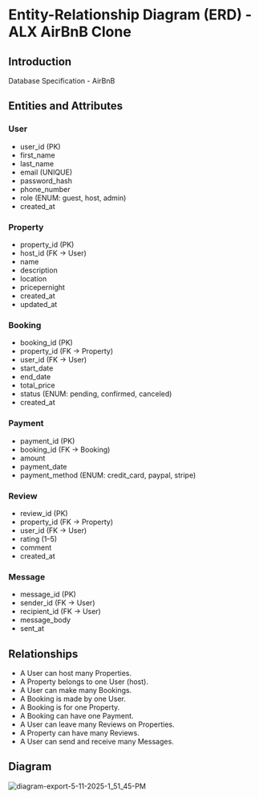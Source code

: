 # Entity-Relationship Diagram (ERD) - ALX AirBnB Clone

## Introduction

Database Specification - AirBnB


## Entities and Attributes

### User

- user_id (PK)
- first_name
- last_name
- email (UNIQUE)
- password_hash
- phone_number
- role (ENUM: guest, host, admin)
- created_at

### Property

- property_id (PK)
- host_id (FK → User)
- name
- description
- location
- pricepernight
- created_at
- updated_at

### Booking

- booking_id (PK)
- property_id (FK → Property)
- user_id (FK → User)
- start_date
- end_date
- total_price
- status (ENUM: pending, confirmed, canceled)
- created_at

### Payment

- payment_id (PK)
- booking_id (FK → Booking)
- amount
- payment_date
- payment_method (ENUM: credit_card, paypal, stripe)

### Review

- review_id (PK)
- property_id (FK → Property)
- user_id (FK → User)
- rating (1–5)
- comment
- created_at

### Message

- message_id (PK)
- sender_id (FK → User)
- recipient_id (FK → User)
- message_body
- sent_at

## Relationships

- A User can host many Properties.
- A Property belongs to one User (host).
- A User can make many Bookings.
- A Booking is made by one User.
- A Booking is for one Property.
- A Booking can have one Payment.
- A User can leave many Reviews on Properties.
- A Property can have many Reviews.
- A User can send and receive many Messages.

## Diagram

![diagram-export-5-11-2025-1_51_45-PM](https://github.com/user-attachments/assets/853af448-bf25-47c2-8730-74f61fc83e5f)
